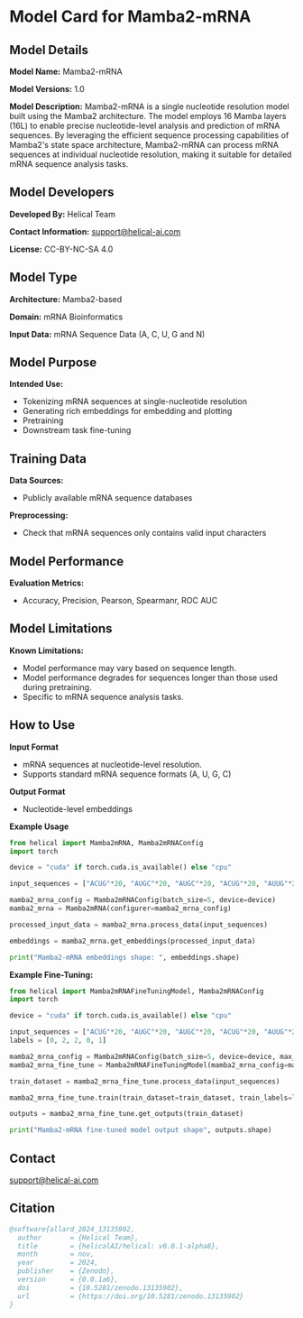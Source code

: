 # Model Card for Mamba2-mRNA

## Model Details

**Model Name:** Mamba2-mRNA  

**Model Versions:** 1.0  

**Model Description:** Mamba2-mRNA is a single nucleotide resolution model built using the Mamba2 architecture. The model employs 16 Mamba layers (16L) to enable precise nucleotide-level analysis and prediction of mRNA sequences. By leveraging the efficient sequence processing capabilities of Mamba2's state space architecture, Mamba2-mRNA can process mRNA sequences at individual nucleotide resolution, making it suitable for detailed mRNA sequence analysis tasks.

## Model Developers

**Developed By:** 
Helical Team 

**Contact Information:** 
support@helical-ai.com

**License:** 
CC-BY-NC-SA 4.0 

## Model Type

**Architecture:**
Mamba2-based  

**Domain:** 
mRNA Bioinformatics 

**Input Data:** 
mRNA Sequence Data (A, C, U, G and N)

## Model Purpose

**Intended Use:**  

- Tokenizing mRNA sequences at single-nucleotide resolution
- Generating rich embeddings for embedding and plotting
- Pretraining
- Downstream task fine-tuning

## Training Data

**Data Sources:**  

- Publicly available mRNA sequence databases

**Preprocessing:**  

- Check that mRNA sequences only contains valid input characters

## Model Performance

**Evaluation Metrics:**  

- Accuracy, Precision, Pearson, Spearmanr, ROC AUC

## Model Limitations

**Known Limitations:**  
- Model performance may vary based on sequence length.
- Model performance degrades for sequences longer than those used during pretraining.
- Specific to mRNA sequence analysis tasks.

## How to Use

**Input Format** 

- mRNA sequences at nucleotide-level resolution.
- Supports standard mRNA sequence formats (A, U, G, C)

**Output Format** 

- Nucleotide-level embeddings

**Example Usage**

```python
from helical import Mamba2mRNA, Mamba2mRNAConfig
import torch

device = "cuda" if torch.cuda.is_available() else "cpu"

input_sequences = ["ACUG"*20, "AUGC"*20, "AUGC"*20, "ACUG"*20, "AUUG"*20]

mamba2_mrna_config = Mamba2mRNAConfig(batch_size=5, device=device)
mamba2_mrna = Mamba2mRNA(configurer=mamba2_mrna_config)

processed_input_data = mamba2_mrna.process_data(input_sequences)

embeddings = mamba2_mrna.get_embeddings(processed_input_data)

print("Mamba2-mRNA embeddings shape: ", embeddings.shape)
```

**Example Fine-Tuning:**

```python
from helical import Mamba2mRNAFineTuningModel, Mamba2mRNAConfig
import torch

device = "cuda" if torch.cuda.is_available() else "cpu"

input_sequences = ["ACUG"*20, "AUGC"*20, "AUGC"*20, "ACUG"*20, "AUUG"*20]
labels = [0, 2, 2, 0, 1]

mamba2_mrna_config = Mamba2mRNAConfig(batch_size=5, device=device, max_length=100)
mamba2_mrna_fine_tune = Mamba2mRNAFineTuningModel(mamba2_mrna_config=mamba2_mrna_config, output_size=3)

train_dataset = mamba2_mrna_fine_tune.process_data(input_sequences)

mamba2_mrna_fine_tune.train(train_dataset=train_dataset, train_labels=labels)

outputs = mamba2_mrna_fine_tune.get_outputs(train_dataset)

print("Mamba2-mRNA fine-tuned model output shape", outputs.shape)
```

## Contact
support@helical-ai.com

## Citation
```bibtex
@software{allard_2024_13135902,
  author       = {Helical Team},
  title        = {helicalAI/helical: v0.0.1-alpha8},
  month        = nov,
  year         = 2024,
  publisher    = {Zenodo},
  version      = {0.0.1a6},
  doi          = {10.5281/zenodo.13135902},
  url          = {https://doi.org/10.5281/zenodo.13135902}
}
```
